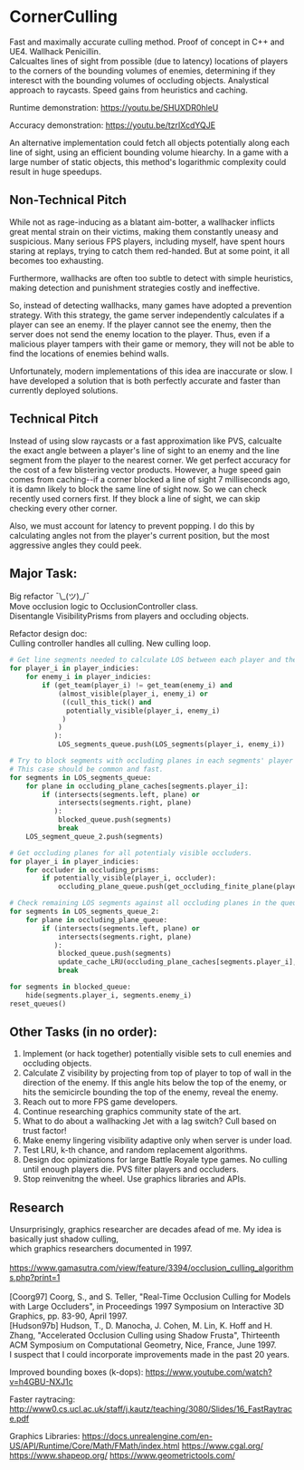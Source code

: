 # CornerCulling
Fast and maximally accurate culling method. Proof of concept in C++ and UE4.
Wallhack Penicillin.  
Calcualtes lines of sight from possible (due to latency) locations of players to the corners of the bounding volumes of enemies,
determining if they interesct with the bounding volumes of occluding objects. Analystical approach to raycasts. Speed gains from heuristics and caching.

Runtime demonstration:
https://youtu.be/SHUXDR0hleU

Accuracy demonstration:
https://youtu.be/tzrIXcdYQJE

An alternative implementation could fetch all objects potentially along each line of sight,
using an efficient bounding volume hiearchy. In a game with a large number of static objects,
this method's logarithmic complexity could result in huge speedups.

## Non-Technical Pitch

While not as rage-inducing as a blatant aim-botter, a wallhacker inflicts great mental strain on their victims, making them constantly uneasy and suspicious. Many serious FPS players, including myself, have spent hours staring at replays, trying to catch them red-handed. But at some point, it all becomes too exhausting.

Furthermore, wallhacks are often too subtle to detect with simple heuristics, making detection and punishment strategies costly and ineffective.

So, instead of detecting wallhacks, many games have adopted a prevention strategy. With this strategy, the game server independently calculates if a player can see an enemy. If the player cannot see the enemy, then the server does not send the enemy location to the player. Thus, even if a malicious player tampers with their game or memory, they will not be able to find the locations of enemies behind walls.

Unfortunately, modern implementations of this idea are inaccurate or slow. I have developed a solution that is both perfectly accurate and faster than currently deployed solutions.

## Technical Pitch

Instead of using slow raycasts or a fast approximation like PVS, calcualte the exact angle between a player's line of sight to an enemy and the line segment from the player to the nearest corner. We get perfect accuracy for the cost of a few blistering vector products. However, a huge speed gain comes from caching--if a corner blocked a line of sight 7 milliseconds ago, it is damn likely to block the same line of sight now. So we can check recently used corners first. If they block a line of sight, we can skip checking every other corner.

Also, we must account for latency to prevent popping. I do this by calculating angles not from the player's current position, but the most aggressive angles they could peek.

## Major Task:  
Big refactor ¯\\\_(ツ)_/¯  
Move occlusion logic to OcclusionController class.  
Disentangle VisibilityPrisms from players and occluding objects.  

Refactor design doc:  
    Culling controller handles all culling. New culling loop.  
    
```python
# Get line segments needed to calculate LOS between each player and their enemies.
for player_i in player_indicies:  
    for enemy_i in player_indicies:
        if (get_team(player_i) != get_team(enemy_i) and
            (almost_visible(player_i, enemy_i) or
             ((cull_this_tick() and
              potentially_visible(player_i, enemy_i)
             )
            )
           ):  
            LOS_segments_queue.push(LOS_segments(player_i, enemy_i))

# Try to block segments with occluding planes in each segments' player's cache.
# This case should be common and fast.
for segments in LOS_segments_queue:
    for plane in occluding_plane_caches[segments.player_i]:  
        if (intersects(segments.left, plane) or
            intersects(segments.right, plane)
           ):
            blocked_queue.push(segments)
            break
    LOS_segment_queue_2.push(segments)

# Get occluding planes for all potentialy visible occluders.
for player_i in player_indicies:  
    for occluder in occluding_prisms:  
        if potentially_visible(player_i, occluder):  
            occluding_plane_queue.push(get_occluding_finite_plane(player_i, occluder))

# Check remaining LOS segments against all occluding planes in the queue.
for segments in LOS_segments_queue_2:
    for plane in occluding_plane_queue:  
        if (intersects(segments.left, plane) or
            intersects(segments.right, plane)
           ):
            blocked_queue.push(segments)
            update_cache_LRU(occluding_plane_caches[segments.player_i], plane)
            break

for segments in blocked_queue:
    hide(segments.player_i, segments.enemy_i)
reset_queues()
```
               
## Other Tasks (in no order):
1)  Implement (or hack together) potentially visible sets to cull enemies and occluding objects.
3)  Calculate Z visibility by projecting from top of player to top of wall in the direction
    of the enemy. If this angle hits below the top of the enemy, or hits the semicircle bounding the top
    of the enemy, reveal the enemy.
4)  Reach out to more FPS game developers.
5)  Continue researching graphics community state of the art.
6)  What to do about a wallhacking Jet with a lag switch? Cull based on trust factor!
8)  Make enemy lingering visibility adaptive only when server is under load.
9)  Test LRU, k-th chance, and random replacement algorithms.
11) Design doc opimizations for large Battle Royale type games.
    No culling until enough players die. PVS filter players and occluders.
12) Stop reinvenitng the wheel. Use graphics libraries and APIs.

## Research
Unsurprisingly, graphics researcher are decades afead of me. My idea is basically just shadow culling,  
which graphics researchers documented in 1997. <br />  
https://www.gamasutra.com/view/feature/3394/occlusion_culling_algorithms.php?print=1 <br />  
[Coorg97] Coorg, S., and S. Teller, "Real-Time Occlusion Culling for Models with Large Occluders", in Proceedings 1997 Symposium on Interactive 3D Graphics, pp. 83-90, April 1997.  
[Hudson97b] Hudson, T., D. Manocha, J. Cohen, M. Lin, K. Hoff and H. Zhang, "Accelerated Occlusion Culling using Shadow Frusta", Thirteenth ACM Symposium on Computational Geometry, Nice, France, June 1997.  
I suspect that I could incorporate improvements made in the past 20 years.  

Improved bounding boxes (k-dops):
https://www.youtube.com/watch?v=h4GBU-NXJ1c

Faster raytracing:
http://www0.cs.ucl.ac.uk/staff/j.kautz/teaching/3080/Slides/16_FastRaytrace.pdf

Graphics Libraries:
https://docs.unrealengine.com/en-US/API/Runtime/Core/Math/FMath/index.html
https://www.cgal.org/
https://www.shapeop.org/
https://www.geometrictools.com/
